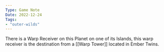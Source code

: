 ```yaml
---
Type: Game Note
Date: 2022-12-24
Tags:
- "outer-wilds"
---
```

There is a Warp Receiver on this Planet on one of its Islands, this warp receiver is the destination from a [[Warp Tower]] located in Ember Twins.